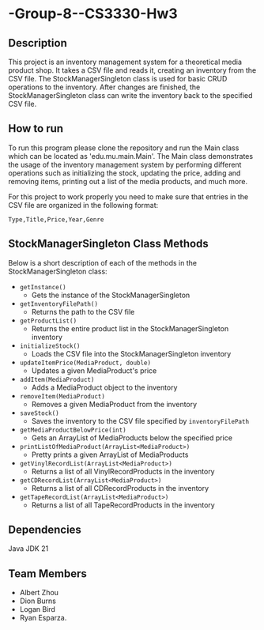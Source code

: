 # -Group-8--CS3330-Hw3
## Description
This project is an inventory management system for a theoretical media product shop. It takes a CSV file and reads it, creating an inventory from the CSV file. The StockManagerSingleton class is used for basic CRUD operations to the inventory. After changes are finished, the StockManagerSingleton class can write the inventory back to the specified CSV file.

## How to run
To run this program please clone the repository and run the Main class which can be located as 'edu.mu.main.Main'. The Main class demonstrates the usage of the inventory management system by performing different operations such as initializing the stock, updating the price, adding and removing items, printing out a list of the media products, and much more.

For this project to work properly you need to make sure that entries in the CSV file are organized in the following format: 

`Type,Title,Price,Year,Genre`

## StockManagerSingleton Class Methods
Below is a short description of each of the methods in the StockManagerSingleton class:
- `getInstance()`
    - Gets the instance of the StockManagerSingleton
- `getInventoryFilePath()`
    - Returns the path to the CSV file
- `getProductList()`
    - Returns the entire product list in the StockManagerSingleton inventory
- `initializeStock()`
    - Loads the CSV file into the StockManagerSingleton inventory
- `updateItemPrice(MediaProduct, double)`
    - Updates a given MediaProduct's price
- `addItem(MediaProduct)`
    - Adds a MediaProduct object to the inventory
- `removeItem(MediaProduct)`
    - Removes a given MediaProduct from the inventory
- `saveStock()`
    - Saves the inventory to the CSV file specified by `inventoryFilePath`
- `getMediaProductBelowPrice(int)`
    - Gets an ArrayList of MediaProducts below the specified price
- `printListOfMediaProduct(ArrayList<MediaProduct>)`
    - Pretty prints a given ArrayList of MediaProducts
- `getVinylRecordList(ArrayList<MediaProduct>)`
    - Returns a list of all VinylRecordProducts in the inventory
- `getCDRecordList(ArrayList<MediaProduct>)`
    - Returns a list of all CDRecordProducts in the inventory
- `getTapeRecordList(ArrayList<MediaProduct>)`
    - Returns a list of all TapeRecordProducts in the inventory

## Dependencies
Java JDK 21

## Team Members
- Albert Zhou
- Dion Burns
- Logan Bird
- Ryan Esparza.
